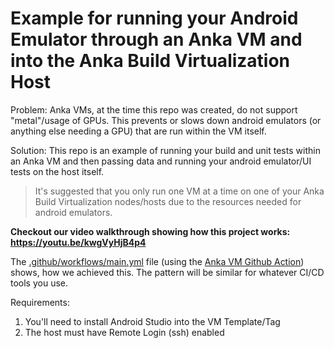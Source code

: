 # Example for running your Android Emulator through an Anka VM and into the Anka Build Virtualization Host

Problem: Anka VMs, at the time this repo was created, do not support "metal"/usage of GPUs. This prevents or slows down android emulators (or anything else needing a GPU) that are run within the VM itself.

Solution: This repo is an example of running your build and unit tests within an Anka VM and then passing data and running your android emulator/UI tests on the host itself.

> It's suggested that you only run one VM at a time on one of your Anka Build Virtualization nodes/hosts due to the resources needed for android emulators.

**Checkout our video walkthrough showing how this project works: https://youtu.be/kwgVyHjB4p4**

The [.github/workflows/main.yml](.github/worklows/main.yml) file (using the [Anka VM Github Action](https://github.com/marketplace/actions/anka-vm-github-action)) shows, how we achieved this. The pattern will be similar for whatever CI/CD tools you use.

Requirements:

1. You'll need to install Android Studio into the VM Template/Tag
2. The host must have Remote Login (ssh) enabled
